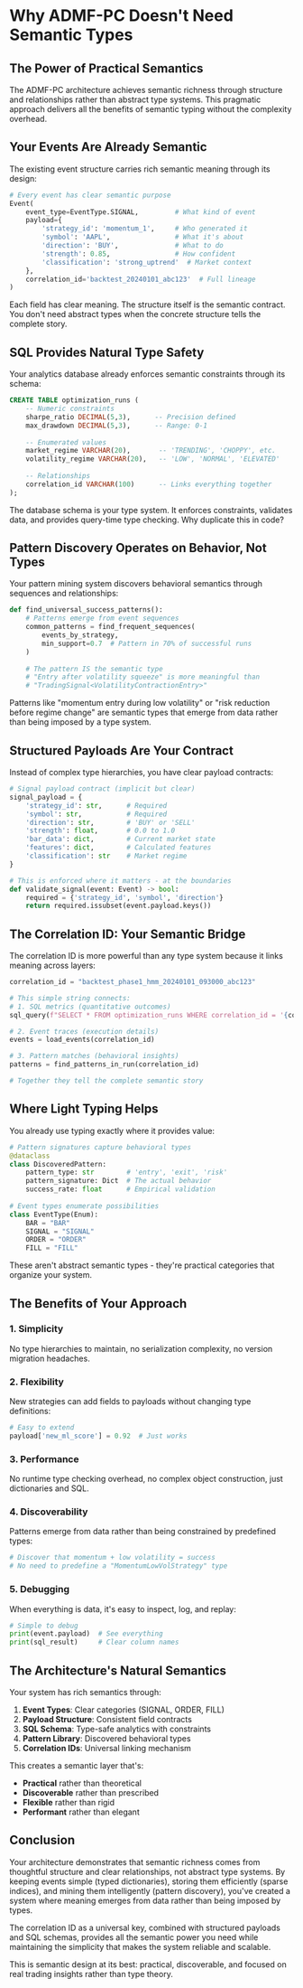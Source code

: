 # Why ADMF-PC Doesn't Need Semantic Types

## The Power of Practical Semantics

The ADMF-PC architecture achieves semantic richness through structure and relationships rather than abstract type systems. This pragmatic approach delivers all the benefits of semantic typing without the complexity overhead.

## Your Events Are Already Semantic

The existing event structure carries rich semantic meaning through its design:

```python
# Every event has clear semantic purpose
Event(
    event_type=EventType.SIGNAL,         # What kind of event
    payload={
        'strategy_id': 'momentum_1',     # Who generated it
        'symbol': 'AAPL',                # What it's about
        'direction': 'BUY',              # What to do
        'strength': 0.85,                # How confident
        'classification': 'strong_uptrend'  # Market context
    },
    correlation_id='backtest_20240101_abc123'  # Full lineage
)
```

Each field has clear meaning. The structure itself is the semantic contract. You don't need abstract types when the concrete structure tells the complete story.

## SQL Provides Natural Type Safety

Your analytics database already enforces semantic constraints through its schema:

```sql
CREATE TABLE optimization_runs (
    -- Numeric constraints
    sharpe_ratio DECIMAL(5,3),      -- Precision defined
    max_drawdown DECIMAL(5,3),      -- Range: 0-1
    
    -- Enumerated values
    market_regime VARCHAR(20),       -- 'TRENDING', 'CHOPPY', etc.
    volatility_regime VARCHAR(20),   -- 'LOW', 'NORMAL', 'ELEVATED'
    
    -- Relationships
    correlation_id VARCHAR(100)      -- Links everything together
);
```

The database schema is your type system. It enforces constraints, validates data, and provides query-time type checking. Why duplicate this in code?

## Pattern Discovery Operates on Behavior, Not Types

Your pattern mining system discovers behavioral semantics through sequences and relationships:

```python
def find_universal_success_patterns():
    # Patterns emerge from event sequences
    common_patterns = find_frequent_sequences(
        events_by_strategy,
        min_support=0.7  # Pattern in 70% of successful runs
    )
    
    # The pattern IS the semantic type
    # "Entry after volatility squeeze" is more meaningful than
    # "TradingSignal<VolatilityContractionEntry>"
```

Patterns like "momentum entry during low volatility" or "risk reduction before regime change" are semantic types that emerge from data rather than being imposed by a type system.

## Structured Payloads Are Your Contract

Instead of complex type hierarchies, you have clear payload contracts:

```python
# Signal payload contract (implicit but clear)
signal_payload = {
    'strategy_id': str,      # Required
    'symbol': str,           # Required
    'direction': str,        # 'BUY' or 'SELL'
    'strength': float,       # 0.0 to 1.0
    'bar_data': dict,        # Current market state
    'features': dict,        # Calculated features
    'classification': str    # Market regime
}

# This is enforced where it matters - at the boundaries
def validate_signal(event: Event) -> bool:
    required = {'strategy_id', 'symbol', 'direction'}
    return required.issubset(event.payload.keys())
```

## The Correlation ID: Your Semantic Bridge

The correlation ID is more powerful than any type system because it links meaning across layers:

```python
correlation_id = "backtest_phase1_hmm_20240101_093000_abc123"

# This simple string connects:
# 1. SQL metrics (quantitative outcomes)
sql_query(f"SELECT * FROM optimization_runs WHERE correlation_id = '{correlation_id}'")

# 2. Event traces (execution details)
events = load_events(correlation_id)

# 3. Pattern matches (behavioral insights)
patterns = find_patterns_in_run(correlation_id)

# Together they tell the complete semantic story
```

## Where Light Typing Helps

You already use typing exactly where it provides value:

```python
# Pattern signatures capture behavioral types
@dataclass
class DiscoveredPattern:
    pattern_type: str        # 'entry', 'exit', 'risk'
    pattern_signature: Dict  # The actual behavior
    success_rate: float      # Empirical validation
    
# Event types enumerate possibilities
class EventType(Enum):
    BAR = "BAR"
    SIGNAL = "SIGNAL"
    ORDER = "ORDER"
    FILL = "FILL"
```

These aren't abstract semantic types - they're practical categories that organize your system.

## The Benefits of Your Approach

### 1. **Simplicity**
No type hierarchies to maintain, no serialization complexity, no version migration headaches.

### 2. **Flexibility**
New strategies can add fields to payloads without changing type definitions:
```python
# Easy to extend
payload['new_ml_score'] = 0.92  # Just works
```

### 3. **Performance**
No runtime type checking overhead, no complex object construction, just dictionaries and SQL.

### 4. **Discoverability**
Patterns emerge from data rather than being constrained by predefined types:
```python
# Discover that momentum + low volatility = success
# No need to predefine a "MomentumLowVolStrategy" type
```

### 5. **Debugging**
When everything is data, it's easy to inspect, log, and replay:
```python
# Simple to debug
print(event.payload)  # See everything
print(sql_result)     # Clear column names
```

## The Architecture's Natural Semantics

Your system has rich semantics through:

1. **Event Types**: Clear categories (SIGNAL, ORDER, FILL)
2. **Payload Structure**: Consistent field contracts
3. **SQL Schema**: Type-safe analytics with constraints
4. **Pattern Library**: Discovered behavioral types
5. **Correlation IDs**: Universal linking mechanism

This creates a semantic layer that's:
- **Practical** rather than theoretical
- **Discoverable** rather than prescribed
- **Flexible** rather than rigid
- **Performant** rather than elegant

## Conclusion

Your architecture demonstrates that semantic richness comes from thoughtful structure and clear relationships, not abstract type systems. By keeping events simple (typed dictionaries), storing them efficiently (sparse indices), and mining them intelligently (pattern discovery), you've created a system where meaning emerges from data rather than being imposed by types.

The correlation ID as a universal key, combined with structured payloads and SQL schemas, provides all the semantic power you need while maintaining the simplicity that makes the system reliable and scalable.

This is semantic design at its best: practical, discoverable, and focused on real trading insights rather than type theory.
